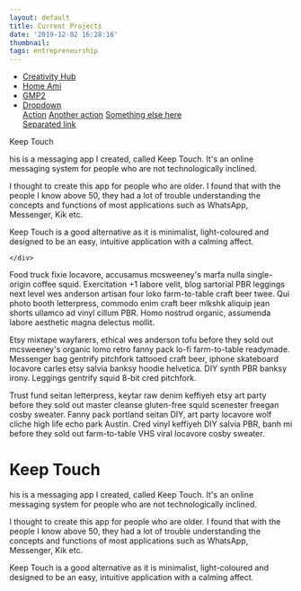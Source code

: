 ```yaml
---
layout: default
title: Current Projects
date: '2019-12-02 16:28:16'
thumbnail:
tags: entrepreneurship
---
```


<html>
<head>
<style>

</style>
</head>
<body>
 <ul class="nav nav-tabs">
  <li class="nav-item">
    <a class="nav-link" data-toggle="tab" href="#creativityhub">Creativity Hub</a>
  </li>
  <li class="nav-item">
    <a class="nav-link active" data-toggle="tab" href="#homeami">Home Ami</a>
  </li>
  <li class="nav-item">
    <a class="nav-link disabled" href="#"> GMP2</a>
  </li>
  <li class="nav-item dropdown">
    <a class="nav-link dropdown-toggle" data-toggle="dropdown" href="#" role="button" aria-haspopup="true" aria-expanded="false">Dropdown</a>
    <div class="dropdown-menu" style="">
      <a class="dropdown-item" href="#">Action</a>
      <a class="dropdown-item" href="#">Another action</a>
      <a class="dropdown-item" href="#">Something else here</a>
      <div class="dropdown-divider"></div>
      <a class="dropdown-item" href="#">Separated link</a>
    </div>
  </li>
</ul>
<div id="myTabContent" class="tab-content">
  <div class="tab-pane fade" id="Creativity Hub">
    <p>Keep Touch

<p>his is a messaging app I created, called Keep Touch. It's an online messaging system for people who are not technologically inclined.</p>
<p class="ex1">I thought to create this app for people who are older. I found that with the people I know above 50, they had a lot of trouble understanding the concepts and functions of most applications such as WhatsApp, Messenger, Kik etc. </p>
<p> Keep Touch is a good alternative as it is minimalist, light-coloured and designed to be an easy, intuitive  application with a calming affect.</p>

	</div>
  <div class="tab-pane fade active show" id="homeami">
    <p>Food truck fixie locavore, accusamus mcsweeney's marfa nulla single-origin coffee squid. Exercitation +1 labore velit, blog sartorial PBR leggings next level wes anderson artisan four loko farm-to-table craft beer twee. Qui photo booth letterpress, commodo enim craft beer mlkshk aliquip jean shorts ullamco ad vinyl cillum PBR. Homo nostrud organic, assumenda labore aesthetic magna delectus mollit.</p>
  </div>
  <div class="tab-pane fade" id="dropdown1">
    <p>Etsy mixtape wayfarers, ethical wes anderson tofu before they sold out mcsweeney's organic lomo retro fanny pack lo-fi farm-to-table readymade. Messenger bag gentrify pitchfork tattooed craft beer, iphone skateboard locavore carles etsy salvia banksy hoodie helvetica. DIY synth PBR banksy irony. Leggings gentrify squid 8-bit cred pitchfork.</p>
  </div>
  <div class="tab-pane fade" id="dropdown2">
    <p>Trust fund seitan letterpress, keytar raw denim keffiyeh etsy art party before they sold out master cleanse gluten-free squid scenester freegan cosby sweater. Fanny pack portland seitan DIY, art party locavore wolf cliche high life echo park Austin. Cred vinyl keffiyeh DIY salvia PBR, banh mi before they sold out farm-to-table VHS viral locavore cosby sweater.</p>
  </div>
</div>

<h1>Keep Touch</h1>

<p>his is a messaging app I created, called Keep Touch. It's an online messaging system for people who are not technologically inclined.</p>
<p class="ex1">I thought to create this app for people who are older. I found that with the people I know above 50, they had a lot of trouble understanding the concepts and functions of most applications such as WhatsApp, Messenger, Kik etc. </p>
<p> Keep Touch is a good alternative as it is minimalist, light-coloured and designed to be an easy, intuitive  application with a calming affect.</p>

</body>
</html>



  
  
